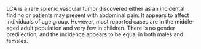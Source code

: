 LCA is a rare splenic vascular tumor discovered either as an incidental finding or patients may present with abdominal pain. It appears to affect individuals of age group. However, most reported cases are in the middle-aged adult population and very few in children. There is no gender predilection, and the incidence appears to be equal in both males and females.